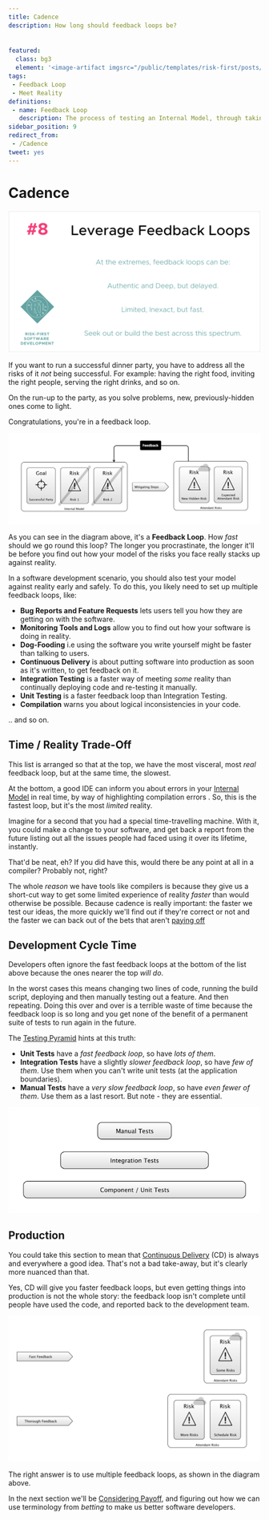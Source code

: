 ```yaml
---
title: Cadence
description: How long should feedback loops be?


featured: 
  class: bg3
  element: '<image-artifact imgsrc="/public/templates/risk-first/posts/cadence.svg">Feedback Loops</image-artifact>'
tags:
 - Feedback Loop
 - Meet Reality
definitions:
 - name: Feedback Loop
   description: The process of testing an Internal Model, through taking action to Meet Reality. Typically, we talk about short or long feedback loops, depending on the intervals between Meeting Reality.
sidebar_position: 9
redirect_from: 
 - /Cadence
tweet: yes
---
```


# Cadence

![Multiple Feedback Loops](/img/generated/principles/feedback-loops.png)

If you want to run a successful dinner party, you have to address all the risks of it _not_ being successful.  For example:  having the right food, inviting the right people, serving the right drinks, and so on.  

On the run-up to the party, as you solve problems, new, previously-hidden ones come to light.  

Congratulations, you're in a feedback loop.

![Meeting Reality: reality is changed and so is your internal model.](/img/generated/introduction/model_vs_reality_2.png)

As you can see in the diagram above, it's a **Feedback Loop**.   How _fast_ should we go round this loop?  The longer you procrastinate, the longer it'll be before you find out how your model of the risks you face really stacks up against reality.  

In a software development scenario, you should also test your model against reality early and safely.  To do this, you likely need to set up multiple feedback loops, like:

 - **Bug Reports and Feature Requests** lets users tell you how they are getting on with the software.
 - **Monitoring Tools and Logs** allow you to find out how your software is doing in reality.
 - **Dog-Fooding** i.e using the software you write yourself might be faster than talking to users.
 - **Continuous Delivery** is about putting software into production as soon as it's written, to get feedback on it.   
 - **Integration Testing** is a faster way of meeting _some_ reality than continually deploying code and re-testing it manually.
 - **Unit Testing** is a faster feedback loop than Integration Testing. 
 - **Compilation** warns you about logical inconsistencies in your code.
 
.. and so on.

## Time / Reality Trade-Off

This list is arranged so that at the top, we have the most visceral, most _real_ feedback loop, but at the same time, the slowest.   

At the bottom, a good IDE can inform you about errors in your [Internal Model](/thinking/Glossary.md#internal-model) in real time, by way of highlighting compilation errors .  So, this is the fastest loop, but it's the most _limited_ reality.

Imagine for a second that you had a special time-travelling machine.  With it, you could make a change to your software, and get back a report from the future listing out all the issues people had faced using it over its lifetime, instantly.

That'd be neat, eh?  If you did have this, would there be any point at all in a compiler?   Probably not, right?  

The whole _reason_ we have tools like compilers is because they give us a short-cut way to get some limited experience of reality _faster_ than would otherwise be possible.  Because cadence is really important:  the faster we test our ideas, the more quickly we'll find out if they're correct or not and the faster we can back out of the bets that aren't [paying off](Consider-Payoff.md)

## Development Cycle Time

Developers often ignore the fast feedback loops at the bottom of the list above because the ones nearer the top _will do_.   

In the worst cases this means changing two lines of code, running the build script, deploying and then manually testing out a feature.  And then repeating.  Doing this over and over is a terrible waste of time because the feedback loop is so long and you get none of the benefit of a permanent suite of tests to run again in the future.  

The [Testing Pyramid](http://www.agilenutshell.com/episodes/41-testing-pyramid) hints at this truth: 

- **Unit Tests** have a _fast feedback loop_, so have _lots of them_.
- **Integration Tests** have a slightly _slower feedback loop_, so have _few of them_.   Use them when you can't write unit tests (at the application boundaries).
- **Manual Tests** have a _very slow feedback loop_, so have _even fewer of them_.  Use them as a last resort.  But note - they are essential.

![The Testing Pyramid](/img/generated/introduction/testing_pyramid.png)

## Production

You could take this section to mean that [Continuous Delivery](https://en.wikipedia.org/wiki/Continuous_delivery) (CD) is always and everywhere a good idea.  That's not a bad take-away, but it's clearly more nuanced than that.  

Yes, CD will give you faster feedback loops, but even getting things into production is not the whole story:   the feedback loop isn't complete until people have used the code, and reported back to the development team.  

![Different actions have different feedback loops](/img/generated/introduction/cadence.png)

The right answer is to use multiple feedback loops, as shown in the diagram above.  

In the next section we'll be [Considering Payoff](Consider-Payoff.md), and figuring out how we can use terminology from _betting_ to make us better software developers.
